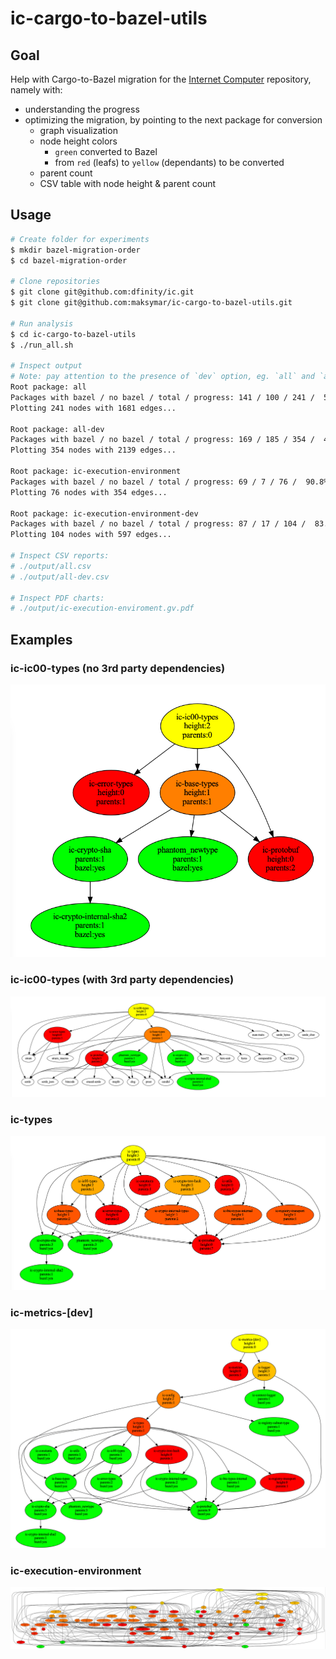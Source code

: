 # ic-cargo-to-bazel-utils

## Goal

Help with Cargo-to-Bazel migration for the [Internet Computer](https://github.com/dfinity/ic) repository, namely with:

- understanding the progress
- optimizing the migration, by pointing to the next package for conversion
  - graph visualization
  - node height colors
    - `green` converted to Bazel
    - from `red` (leafs) to `yellow` (dependants) to be converted
  - parent count
  - CSV table with node height & parent count

## Usage

```bash
# Create folder for experiments
$ mkdir bazel-migration-order
$ cd bazel-migration-order

# Clone repositories
$ git clone git@github.com:dfinity/ic.git
$ git clone git@github.com:maksymar/ic-cargo-to-bazel-utils.git

# Run analysis
$ cd ic-cargo-to-bazel-utils
$ ./run_all.sh

# Inspect output
# Note: pay attention to the presence of `dev` option, eg. `all` and `all-dev`
Root package: all
Packages with bazel / no bazel / total / progress: 141 / 100 / 241 /  58.5%
Plotting 241 nodes with 1681 edges...

Root package: all-dev
Packages with bazel / no bazel / total / progress: 169 / 185 / 354 /  47.7%
Plotting 354 nodes with 2139 edges...

Root package: ic-execution-environment
Packages with bazel / no bazel / total / progress: 69 / 7 / 76 /  90.8%
Plotting 76 nodes with 354 edges...

Root package: ic-execution-environment-dev
Packages with bazel / no bazel / total / progress: 87 / 17 / 104 /  83.7%
Plotting 104 nodes with 597 edges...

# Inspect CSV reports:
# ./output/all.csv
# ./output/all-dev.csv

# Inspect PDF charts:
# ./output/ic-execution-enviroment.gv.pdf
```

## Examples

### ic-ic00-types (no 3rd party dependencies)

![Example](./images/ic-ic00-types.png)

### ic-ic00-types (with 3rd party dependencies)
![Example](./images/ic-ic00-types-3p.png)

### ic-types
![Example](./images/ic-types.png)

### ic-metrics-[dev]
![Example](./images/ic-metrics-[dev].png)

### ic-execution-environment
![Example](./images/ic-execution-environment.png)
